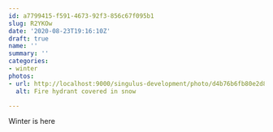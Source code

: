 ```yaml
---
id: a7799415-f591-4673-92f3-856c67f095b1
slug: R2YKOw
date: '2020-08-23T19:16:10Z'
draft: true
name: ''
summary: ''
categories:
- winter
photos:
- url: http://localhost:9000/singulus-development/photo/d4b76b6fb80e2d81303056233a4f6813.jpg
  alt: Fire hydrant covered in snow

---
```


Winter is here
